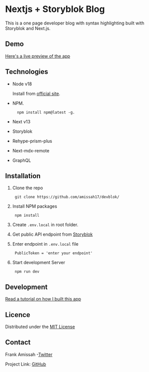 # Nextjs + Storyblok Blog

This is a one page developer blog with syntax highlighting built with Storyblok and Next.js.

## Demo

[Here's a live preview of the app](https://devblok.netlify.app/)

## Technologies

- Node v18

    Install from [official site](https://nodejs.org/en/download).

- NPM.

        npm install npm@latest -g.

- Next v13

- Storyblok

- Rehype-prism-plus

- Next-mdx-remote

- GraphQL

## Installation

1. Clone the repo 

        git clone https://github.com/amissah17/devblok/

2. Install NPM packages 

        npm install

3. Create `.env.local` in root folder.

1. Get public API endpoint from [Storyblok](https://storyblok.com/)

5. Enter endpoint in `.env.local` file

        PublicToken = 'enter your endpoint'

6. Start development Server

        npm run dev

## Development

[Read a tutorial on how I built this app]()

## Licence

Distributed under the [MIT License](LICENSE)

## Contact

Frank Amissah -[Twitter](https://twitter.com/amotabil8)

Project Link: [GitHub](https://github.com/amissah17/devblok)
